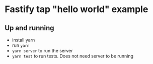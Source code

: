 Fastify tap "hello world" example
=================================


## Up and running

- install yarn
- run `yarn`
- `yarn server` to run the server
- `yarn test` to run tests. Does not need server to be running
